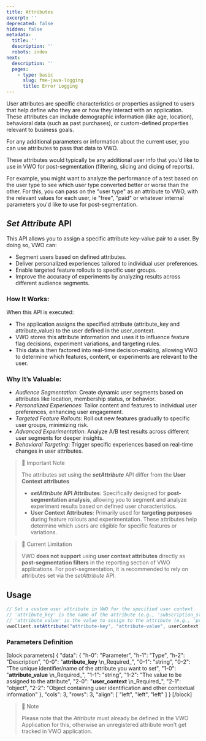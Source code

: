 ```yaml
---
title: Attributes
excerpt: ''
deprecated: false
hidden: false
metadata:
  title: ''
  description: ''
  robots: index
next:
  description: ''
  pages:
    - type: basic
      slug: fme-java-logging
      title: Error Logging
---
```

User attributes are specific characteristics or properties assigned to users that help define who they are or how they interact with an application. These attributes can include demographic information (like age, location), behavioral data (such as past purchases), or custom-defined properties relevant to business goals.

For any additional parameters or information about the current user, you can use attributes to pass that data to VWO.

These attributes would typically be any additional user info that you'd like to use in VWO for post-segmentation (filtering, slicing and dicing of reports). 

For example, you might want to analyze the performance of a test based on the user type to see which user type converted better or worse than the other. For this, you can pass on the "user type" as an attribute to VWO, with the relevant values for each user, ie "free", "paid" or whatever internal parameters you'd like to use for post-segmentation.

## _Set Attribute_ API

This API allows you to assign a specific attribute key-value pair to a user. By doing so, VWO can:

- Segment users based on defined attributes.
- Deliver personalized experiences tailored to individual user preferences.
- Enable targeted feature rollouts to specific user groups.
- Improve the accuracy of experiments by analyzing results across different audience segments.

### How It Works:

When this API is executed:

- The application assigns the specified attribute (attribute_key and attribute_value) to the user defined in the user_context.
- VWO stores this attribute information and uses it to influence feature flag decisions, experiment variations, and targeting rules.
- This data is then factored into real-time decision-making, allowing VWO to determine which features, content, or experiments are relevant to the user.

### Why It’s Valuable:

- _Audience Segmentation_: Create dynamic user segments based on attributes like location, membership status, or behavior.
- _Personalized Experiences_: Tailor content and features to individual user preferences, enhancing user engagement.
- _Targeted Feature Rollouts_: Roll out new features gradually to specific user groups, minimizing risk.
- _Advanced Experimentation_: Analyze A/B test results across different user segments for deeper insights.
- _Behavioral Targeting_: Trigger specific experiences based on real-time changes in user attributes.

> 📘 Important Note
> 
> The attributes set using the **_setAttribute_** API differ from the **User Context attributes**
> 
> - **_setAttribute_ API Attributes**: Specifically designed for **post-segmentation analysis**, allowing you to segment and analyze experiment results based on defined user characteristics.
> - **User Context Attributes**: Primarily used for **targeting purposes** during feature rollouts and experimentation. These attributes help determine which users are eligible for specific features or variations.

> 🚧 Current Limitation
> 
> VWO **does not support** using **user context attributes** directly as **post-segmentation filters** in the reporting section of VWO applications. For post-segmentation, it is recommended to rely on attributes set via the _setAttribute_ API.

## Usage

```java
// Set a custom user attribute in VWO for the specified user context.
// 'attribute_key' is the name of the attribute (e.g., 'subscription_status').
// 'attribute_value' is the value to assign to the attribute (e.g., 'premium').
vwoClient.setAttribute("attribute-key", "attribute-value", userContext);
```

### Parameters Definition

[block:parameters]
{
  "data": {
    "h-0": "Parameter",
    "h-1": "Type",
    "h-2": "Description",
    "0-0": "**attribute_key**  \n_Required_",
    "0-1": "string",
    "0-2": "The unique identifier/name of the attribute you want to set",
    "1-0": "**attribute_value**  \n_Required_",
    "1-1": "string",
    "1-2": "The value to be assigned to the attribute",
    "2-0": "**user_context**  \n_Required_",
    "2-1": "object",
    "2-2": "Object containing user identification and other contextual information"
  },
  "cols": 3,
  "rows": 3,
  "align": [
    "left",
    "left",
    "left"
  ]
}
[/block]


> 🚧 Note
> 
> Please note that the _Attribute_ must already be defined in the VWO Application for this, otherwise an unregistered attribute won't get tracked in VWO application.